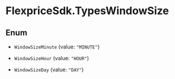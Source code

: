 # FlexpriceSdk.TypesWindowSize

## Enum


* `WindowSizeMinute` (value: `"MINUTE"`)

* `WindowSizeHour` (value: `"HOUR"`)

* `WindowSizeDay` (value: `"DAY"`)


